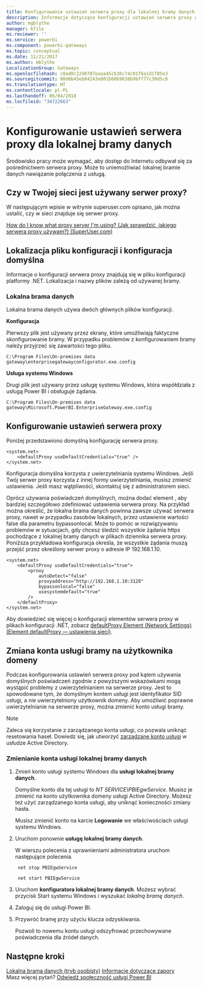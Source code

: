 ```yaml
---
title: Konfigurowanie ustawień serwera proxy dla lokalnej bramy danych
description: Informacje dotyczące konfiguracji ustawień serwera proxy dla lokalnej bramy danych.
author: mgblythe
manager: kfile
ms.reviewer: ''
ms.service: powerbi
ms.component: powerbi-gateways
ms.topic: conceptual
ms.date: 11/21/2017
ms.author: mblythe
LocalizationGroup: Gateways
ms.openlocfilehash: c0ad0c22d0787eaaa45cb36c74c01f6a1d1f85e3
ms.sourcegitcommit: 80d6b45eb84243e801b60b9038b9bff77c30d5c8
ms.translationtype: HT
ms.contentlocale: pl-PL
ms.lasthandoff: 06/04/2018
ms.locfileid: "34722663"
---
```

# <a name="configuring-proxy-settings-for-the-on-premises-data-gateway"></a>Konfigurowanie ustawień serwera proxy dla lokalnej bramy danych
Środowisko pracy może wymagać, aby dostęp do Internetu odbywał się za pośrednictwem serwera proxy. Może to uniemożliwiać lokalnej bramie danych nawiązanie połączenia z usługą.

## <a name="does-your-network-use-a-proxy"></a>Czy w Twojej sieci jest używany serwer proxy?
W następującym wpisie w witrynie superuser.com opisano, jak można ustalić, czy w sieci znajduje się serwer proxy.

[How do I know what proxy server I'm using? (Jak sprawdzić, jakiego serwera proxy używam?) (SuperUser.com)](https://superuser.com/questions/346372/how-do-i-know-what-proxy-server-im-using)

## <a name="configuration-file-location-and-default-configuration"></a>Lokalizacja pliku konfiguracji i konfiguracja domyślna
Informacje o konfiguracji serwera proxy znajdują się w pliku konfiguracji platformy .NET. Lokalizacja i nazwy plików zależą od używanej bramy.

### <a name="on-premises-data-gateway"></a>Lokalna brama danych
Lokalna brama danych używa dwóch głównych plików konfiguracji.

**Konfiguracja**

Pierwszy plik jest używany przez ekrany, które umożliwiają faktyczne skonfigurowanie bramy. W przypadku problemów z konfigurowaniem bramy należy przyjrzeć się zawartości tego pliku.

    C:\Program Files\On-premises data gateway\enterprisegatewayconfigurator.exe.config

**Usługa systemu Windows**

Drugi plik jest używany przez usługę systemu Windows, która współdziała z usługą Power BI i obsługuje żądania.

    C:\Program Files\On-premises data gateway\Microsoft.PowerBI.EnterpriseGateway.exe.config

## <a name="configuring-proxy-settings"></a>Konfigurowanie ustawień serwera proxy
Poniżej przedstawiono domyślną konfigurację serwera proxy.

    <system.net>
        <defaultProxy useDefaultCredentials="true" />
    </system.net>

Konfiguracja domyślna korzysta z uwierzytelniania systemu Windows. Jeśli Twój serwer proxy korzysta z innej formy uwierzytelniania, musisz zmienić ustawienia. Jeśli masz wątpliwości, skontaktuj się z administratorem sieci.

Oprócz używania poświadczeń domyślnych, można dodać element <proxy>, aby bardziej szczegółowo zdefiniować ustawienia serwera proxy. Na przykład można określić, że lokalna brama danych powinna zawsze używać serwera proxy, nawet w przypadku zasobów lokalnych, przez ustawienie wartości false dla parametru bypassonlocal. Może to pomóc w rozwiązywaniu problemów w sytuacjach, gdy chcesz śledzić wszystkie żądania https pochodzące z lokalnej bramy danych w plikach dziennika serwera proxy. Poniższa przykładowa konfiguracja określa, że wszystkie żądania muszą przejść przez określony serwer proxy o adresie IP 192.168.1.10.

    <system.net>
        <defaultProxy useDefaultCredentials="true">
            <proxy  
                autoDetect="false"  
                proxyaddress="http://192.168.1.10:3128"  
                bypassonlocal="false"  
                usesystemdefault="true"
            />  
        </defaultProxy>
    </system.net>

Aby dowiedzieć się więcej o konfiguracji elementów serwera proxy w plikach konfiguracji .NET, zobacz [defaultProxy Element (Network Settings) (Element defaultProxy — ustawienia sieci)](https://msdn.microsoft.com/library/kd3cf2ex.aspx).

## <a name="changing-the-gateway-service-account-to-a-domain-user"></a>Zmiana konta usługi bramy na użytkownika domeny
Podczas konfigurowania ustawień serwera proxy pod kątem używania domyślnych poświadczeń zgodnie z powyższymi wskazówkami mogą wystąpić problemy z uwierzytelnianiem na serwerze proxy. Jest to spowodowane tym, że domyślnym kontem usługi jest identyfikator SID usługi, a nie uwierzytelniony użytkownik domeny. Aby umożliwić poprawne uwierzytelnianie na serwerze proxy, można zmienić konto usługi bramy.

> [!NOTE]
> Zaleca się korzystanie z zarządzanego konta usługi, co pozwala uniknąć resetowania haseł. Dowiedz się, jak utworzyć [zarządzane konto usługi](https://technet.microsoft.com/library/dd548356.aspx) w usłudze Active Directory.
> 
> 

### <a name="change-the-on-premises-data-gateway-service-account"></a>Zmienianie konta usługi lokalnej bramy danych
1. Zmień konto usługi systemu Windows dla **usługi lokalnej bramy danych**.
   
    Domyślne konto dla tej usługi to *NT SERVICE\PBIEgwService*. Musisz je zmienić na konto użytkownika domeny usługi Active Directory. Możesz też użyć zarządzanego konta usługi, aby uniknąć konieczności zmiany hasła.
   
    Musisz zmienić konto na karcie **Logowanie** we właściwościach usługi systemu Windows.
2. Uruchom ponownie **usługę lokalnej bramy danych**.
   
    W wierszu polecenia z uprawnieniami administratora uruchom następujące polecenia.
   
        net stop PBIEgwService
   
        net start PBIEgwService
3. Uruchom **konfiguratora lokalnej bramy danych**. Możesz wybrać przycisk Start systemu Windows i wyszukać *lokalną bramę danych*.
4. Zaloguj się do usługi Power BI.
5. Przywróć bramę przy użyciu klucza odzyskiwania.
   
    Pozwoli to nowemu kontu usługi odszyfrować przechowywane poświadczenia dla źródeł danych.

## <a name="next-steps"></a>Następne kroki
[Lokalna brama danych (tryb osobisty)](service-gateway-personal-mode.md)
[Informacje dotyczące zapory](service-gateway-onprem-tshoot.md#firewall-or-proxy)  
Masz więcej pytań? [Odwiedź społeczność usługi Power BI](http://community.powerbi.com/)

